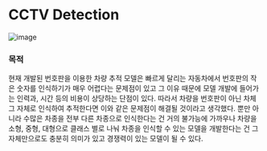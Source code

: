 # CCTV Detection
![image](https://github.com/kimsoheegh/cctv-detection/assets/91236577/b6abc81b-4161-43d6-a9f2-ae6bbe651f04)

### 목적
현재 개발된 번호판을 이용한 차량 추적 모델은 빠르게 달리는 
자동차에서 번호판의 작은 숫자를 인식하기가 매우 어렵다는 문제점이 있고 그 이유 때문에
모델 개발에 들어가는 인력과, 시간 등의 비용이 상당하는 단점이 있다. 따라서 차량을
번호판이 아닌 차체 그 자체로 인식하여 추적한다면 이와 같은 문제점이 해결될 것이라고
생각했다. 뿐만 아니라 수많은 차종을 전부 다른 차종으로 인식한다는 건 거의 불가능에 
가까우나 차량을 소형, 중형, 대형으로 클래스 별로 나눠 차종을 인식할 수 있는 모델을 
개발한다는 건 그 자체만으로도 충분히 의미가 있고 경쟁력이 있는 모델이 될 수 있다.
